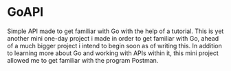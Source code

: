 # GoAPI
 Simple API made to get familiar with Go with the help of a tutorial.
 This is yet another mini one-day project i made in order to get familiar with Go, ahead of a much bigger project i intend to begin soon as of writing this.
 In addition to learning more about Go and working with APIs within it, this mini project allowed me to get familiar with the program Postman.

